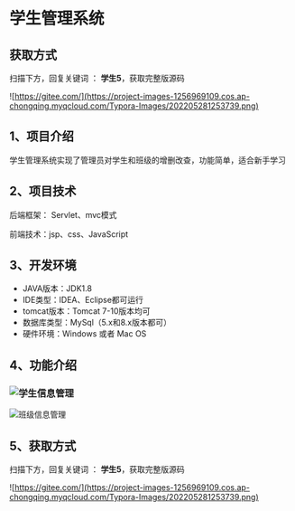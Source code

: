 # 学生管理系统

## 获取方式

扫描下方，回复关键词  ： **学生5**，获取完整版源码

![https://gitee.com/](https://project-images-1256969109.cos.ap-chongqing.myqcloud.com/Typora-Images/202205281253739.png)

## 1、项目介绍

学生管理系统实现了管理员对学生和班级的增删改查，功能简单，适合新手学习


## 2、项目技术

后端框架： Servlet、mvc模式

前端技术：jsp、css、JavaScript

## 3、开发环境

- JAVA版本：JDK1.8
- IDE类型：IDEA、Eclipse都可运行
- tomcat版本：Tomcat 7-10版本均可
- 数据库类型：MySql（5.x和8.x版本都可）
- 硬件环境：Windows 或者 Mac OS


## 4、功能介绍

### ![学生信息管理](https://project-images-1256969109.cos.ap-chongqing.myqcloud.com/Typora-Images/202208121557340.jpg)

![班级信息管理](https://project-images-1256969109.cos.ap-chongqing.myqcloud.com/Typora-Images/202208121557947.jpg)

## 5、获取方式

扫描下方，回复关键词  ： **学生5**，获取完整版源码



![https://gitee.com/](https://project-images-1256969109.cos.ap-chongqing.myqcloud.com/Typora-Images/202205281253739.png)

